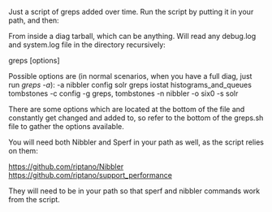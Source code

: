 Just a script of greps added over time. Run the script by putting it in your path, and then:

From inside a diag tarball, which can be anything. Will read any debug.log and system.log file in the
directory recursively:

greps [options]

Possible options are (in normal scenarios, when you have a full diag, just run _greps -a_):
	-a 
		nibbler
		config
		solr
		greps
		iostat
		histograms_and_queues
		tombstones
 	-c config
  -g greps, tombstones
  -n nibbler
	-o six0
	-s solr


There are some options which are located at the bottom of the file and constantly get changed and added to,
so refer to the bottom of the greps.sh file to gather the options available.

You will need both Nibbler and Sperf in your path as well, as the script relies on them:

https://github.com/riptano/Nibbler
https://github.com/riptano/support_performance

They will need to be in your path so that sperf and nibbler commands work from the script.
